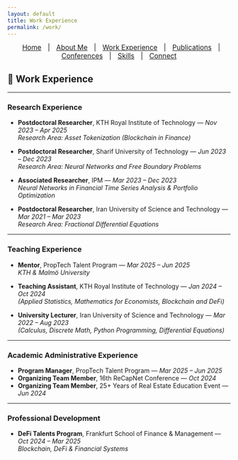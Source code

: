 ```yaml
---
layout: default
title: Work Experience
permalink: /work/
---
```


<nav style="text-align:center; font-size: 1.1em; margin-bottom: 20px;">
  <a href="/" style="margin: 0 10px;">Home</a> |
  <a href="/about" style="margin: 0 10px;">About Me</a> |
  <a href="/work" style="margin: 0 10px;">Work Experience</a> |
  <a href="/publications" style="margin: 0 10px;">Publications</a> |
  <a href="/talks" style="margin: 0 10px;">Conferences</a> |
  <a href="/skills" style="margin: 0 10px;">Skills</a> |
  <a href="/contact" style="margin: 0 10px;">Connect</a>
</nav>

## 💼 Work Experience

---

### Research Experience
- **Postdoctoral Researcher**, KTH Royal Institute of Technology — *Nov 2023 – Apr 2025*  
  *Research Area: Asset Tokenization (Blockchain in Finance)*

- **Postdoctoral Researcher**, Sharif University of Technology — *Jun 2023 – Dec 2023*  
  *Research Area: Neural Networks and Free Boundary Problems*

- **Associated Researcher**, IPM — *Mar 2023 – Dec 2023*  
  *Neural Networks in Financial Time Series Analysis & Portfolio Optimization*

- **Postdoctoral Researcher**, Iran University of Science and Technology — *Mar 2021 – Mar 2023*  
  *Research Area: Fractional Differential Equations*

---

### Teaching Experience
- **Mentor**, PropTech Talent Program — *Mar 2025 – Jun 2025*  
  *KTH & Malmö University*

- **Teaching Assistant**, KTH Royal Institute of Technology — *Jan 2024 – Oct 2024*  
  *(Applied Statistics, Mathematics for Economists, Blockchain and DeFi)*

- **University Lecturer**, Iran University of Science and Technology — *Mar 2022 – Aug 2023*  
  *(Calculus, Discrete Math, Python Programming, Differential Equations)*

---

### Academic Administrative Experience
- **Program Manager**, PropTech Talent Program — *Mar 2025 – Jun 2025*  
- **Organizing Team Member**, 16th ReCapNet Conference — *Oct 2024*  
- **Organizing Team Member**, 25+ Years of Real Estate Education Event — *Jun 2024*

---

### Professional Development
- **DeFi Talents Program**, Frankfurt School of Finance & Management — *Oct 2024 – Mar 2025*  
  *Blockchain, DeFi & Financial Systems*


